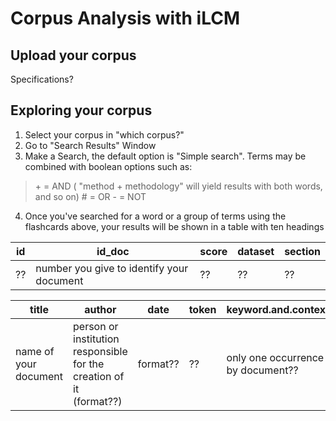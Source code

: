 # Corpus Analysis with iLCM

## Upload your corpus
Specifications?

## Exploring your corpus

1. Select your corpus in "which corpus?"
2. Go to "Search Results" Window
3. Make a Search, the default option is "Simple search". Terms may be combined with boolean options such as: 
>\+ = AND ( "method + methodology" will yield results with both words, and so on)
\# = OR
\- = NOT
4. Once you've searched for a word or a group of terms using the flashcards above, your results will be shown in a table with ten headings

id | id_doc | score | dataset | section | 
-- | --| -- | -- | -- | 
?? | number you give to identify your document | ?? | ?? | ??



title | author | date  | token| keyword.and.context
-- | --  | -- | -- | -- |
name of your document | person or institution responsible for the creation of it (format??) | format?? | ?? | only one occurrence by document??
<!--stackedit_data:
eyJoaXN0b3J5IjpbMTEwMTY1OTM5NCw3NjA2OTI2NTldfQ==
-->
